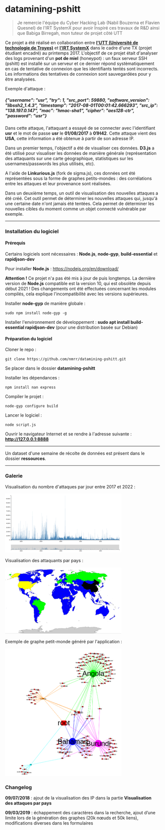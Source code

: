 # datamining-pshitt

> Je remercie l'équipe du Cyber Hacking Lab (Nabil Bouzerna et Flavien Quesnel) de l'IRT SystemX pour avoir Inspiré ces travaux de R&D ainsi que Babiga Birregah, mon tuteur de projet côté UTT

Ce projet a été réalisé en collaboration entre [**l'UTT (Université de technologie de Troyes)**](https://www.utt.fr/) et [**l'IRT SystemX**](https://www.irt-systemx.fr/) dans le cadre d'une TX (projet étudiant encadré) au printemps 2017. L'objectif de ce projet était d'analyser des logs provenant d'un **pot de miel** (honeypot) : un faux serveur SSH (pshitt) est installé sur un serveur et ce dernier répond systèmatiquement en cas de tentative de connexion que les identifiants tentés sont incorrects. Les informations des tentatives de connexion sont sauvegardées pour y être analysées.

Exemple d'attaque :

#####  {"username": "usr", "try": 1, "src_port": 59880, "software_version": "libssh2_1.4.3", "timestamp": "2017-08-01T00:01:42.666293", "src_ip": "138.197.0.147", "mac": "hmac-sha1", "cipher": "aes128-ctr", "password": "usr"}

Dans cette attaque, l'attaquant a essayé de se connecter avec l'identifiant **usr** et le mot de passe **usr** le **01/08/2017** à **01H42**. Cette attaque vient des **USA**, cette information a été obtenue à partir de son adresse IP.

Dans un premier temps, l'objectif a été de visualiser ces données. **D3.js** a été utilisé pour visualiser les données de manière générale (représentation des attaquants sur une carte géographique, statistiques sur les usernames/passwords les plus utilisés, etc). 

A l'aide de **Linkurious.js** (fork de sigma.js), ces données ont été représentées sous la forme de graphes petits-mondes : des corrélations entre les attaques et leur provenance sont réalisées.

Dans un deuxième temps, un outil de visualisation des nouvelles attaques a été créé. Cet outil permet de déterminer les nouvelles attaques qui, jusqu'à une certaine date n'ont jamais été tentées. Cela permet de déterminer les nouvelles cibles du moment comme un objet connecté vulnérable par exemple.

-----------------------------------

### Installation du logiciel

#### Prérequis 

Certains logiciels sont nécessaires :  **Node.js**, **node-gyp**, **build-essential** et **rapidjson-dev**

Pour installer **Node.js** : https://nodejs.org/en/download/

**Attention !** Ce projet n'a pas été mis à jour de puis longtemps. La dernière version de **Node.js** compatible est la version 10, qui est obsolète depuis début 2021 ! Des changements ont été effectuées concernant les modules compilés, cela explique l'incompatibilité avec les versions supérieures.

Installer **node-gyp**  de manière globale : 
```
sudo npm install node-gyp -g
```

Installer l'environnement de développement : **sudo apt install build-essential rapidjson-dev** (pour une distribution basée sur Debian)

#### Préparation du logiciel

Cloner le repo : 
```
git clone https://github.com/nmrr/datamining-pshitt.git
```

Se placer dans le dossier **datamining-pshitt**

Installer les dépendances : 
```
npm install nan express
```

Compiler le projet :
```
node-gyp configure build
```

Lancer le logiciel :
```
node script.js
```

Ouvrir le navigateur Internet et se rendre à l'adresse suivante : **http://127.0.0.1:8888**

-----------------------------------

Un dataset d'une semaine de récolte de données est présent dans le dossier **ressources**.

-----------------------------------

### Galerie

Visualisation du nombre d'attaques par jour entre 2017 et 2022 :

<img src="https://github.com/nmrr/datamining-pshitt/blob/master/img/pshitt1.png" width=75% height=75%>

Visualisation des attaquants par pays :

<img src="https://github.com/nmrr/datamining-pshitt/blob/master/img/pshitt2.png" width=75% height=75%>

Exemple de graphe petit-monde généré par l'application :

<img src="https://github.com/nmrr/datamining-pshitt/blob/master/img/pshitt3.png" width=75% height=75%>

### Changelog

**09/07/2018** : ajout de la visualisation des IP dans la partie **Visualisation des attaques par pays**

**09/03/2019** : échappement des caractères dans la recherche, ajout d’une limite lors de la génération des graphes (20k nœuds et 50k liens), modifications diverses dans les formulaires
